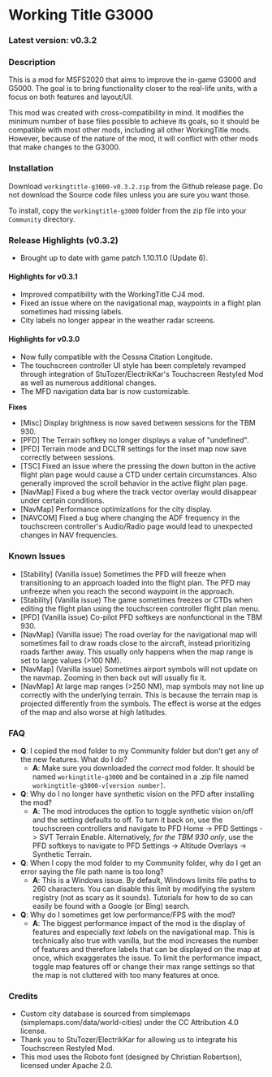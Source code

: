 # Working Title G3000

### Latest version: v0.3.2

### Description
This is a mod for MSFS2020 that aims to improve the in-game G3000 and G5000. The goal is to bring functionality closer to the real-life units, with a focus on both features and layout/UI.

This mod was created with cross-compatibility in mind. It modifies the minimum number of base files possible to achieve its goals, so it should be compatible with most other mods, including all other WorkingTitle mods. However, because of the nature of the mod, it will conflict with other mods that make changes to the G3000.

### Installation
Download `workingtitle-g3000-v0.3.2.zip` from the Github release page. Do not download the Source code files unless you are sure you want those.

To install, copy the `workingtitle-g3000` folder from the zip file into your `Community` directory.

### Release Highlights (v0.3.2)
- Brought up to date with game patch 1.10.11.0 (Update 6).

#### Highlights for v0.3.1
- Improved compatibility with the WorkingTitle CJ4 mod.
- Fixed an issue where on the navigational map, waypoints in a flight plan sometimes had missing labels.
- City labels no longer appear in the weather radar screens.

#### Highlights for v0.3.0

- Now fully compatible with the Cessna Citation Longitude.
- The touchscreen controller UI style has been completely revamped through integration of StuTozer/ElectrikKar's Touchscreen Restyled Mod as well as numerous additional changes.
- The MFD navigation data bar is now customizable.

**Fixes**
- \[Misc\] Display brightness is now saved between sessions for the TBM 930.
- \[PFD\] The Terrain softkey no longer displays a value of "undefined".
- \[PFD\] Terrain mode and DCLTR settings for the inset map now save correctly between sessions.
- \[TSC\] Fixed an issue where the pressing the down button in the active flight plan page would cause a CTD under certain circumstances. Also generally improved the scroll behavior in the active flight plan page.
- \[NavMap\] Fixed a bug where the track vector overlay would disappear under certain conditions.
- \[NavMap\] Performance optimizations for the city display.
- \[NAVCOM\] Fixed a bug where changing the ADF frequency in the touchscreen controller's Audio/Radio page would lead to unexpected changes in NAV frequencies.

### Known Issues
- \[Stability\] (Vanilla issue) Sometimes the PFD will freeze when transitioning to an approach loaded into the flight plan. The PFD may unfreeze when you reach the second waypoint in the approach.
- \[Stability\] (Vanilla issue) The game sometimes freezes or CTDs when editing the flight plan using the touchscreen controller flight plan menu.
- \[PFD\] (Vanilla issue) Co-pilot PFD softkeys are nonfunctional in the TBM 930.
- \[NavMap\] (Vanilla issue) The road overlay for the navigational map will sometimes fail to draw roads close to the aircraft, instead prioritizing roads farther away. This usually only happens when the map range is set to large values (>100 NM).
- \[NavMap\] (Vanilla issue) Sometimes airport symbols will not update on the navmap. Zooming in then back out will usually fix it.
- \[NavMap\] At large map ranges (>250 NM), map symbols may not line up correctly with the underlying terrain. This is because the terrain map is projected differently from the symbols. The effect is worse at the edges of the map and also worse at high latitudes.

### FAQ
- **Q**: I copied the mod folder to my Community folder but don't get any of the new features. What do I do?
  - **A**: Make sure you downloaded the *correct* mod folder. It should be named `workingtitle-g3000` and be contained in a .zip file named `workingtitle-g3000-v[version number]`.
- **Q**: Why do I no longer have synthetic vision on the PFD after installing the mod?
  - **A**: The mod introduces the option to toggle synthetic vision on/off and the setting defaults to off. To turn it back on, use the touchscreen controllers and navigate to PFD Home -> PFD Settings -> SVT Terrain Enable. Alternatively, *for the TBM 930 only*, use the PFD softkeys to navigate to PFD Settings -> Altitude Overlays -> Synthetic Terrain.
- **Q**: When I copy the mod folder to my Community folder, why do I get an error saying the file path name is too long?
  - **A**: This is a Windows issue. By default, Windows limits file paths to 260 characters. You can disable this limit by modifying the system registry (not as scary as it sounds). Tutorials for how to do so can easily be found with a Google (or Bing) search.
- **Q**: Why do I sometimes get low performance/FPS with the mod?
  - **A**: The biggest performance impact of the mod is the display of features and especially *text labels* on the navigational map. This is technically also true with vanilla, but the mod increases the number of features and therefore labels that can be displayed on the map at once, which exaggerates the issue. To limit the performance impact, toggle map features off or change their max range settings so that the map is not cluttered with too many features at once.

### Credits
- Custom city database is sourced from simplemaps (simplemaps.com/data/world-cities) under the CC Attribution 4.0 license.
- Thank you to StuTozer/ElectrikKar for allowing us to integrate his Touchscreen Restyled Mod.
- This mod uses the Roboto font (designed by Christian Robertson), licensed under Apache 2.0.